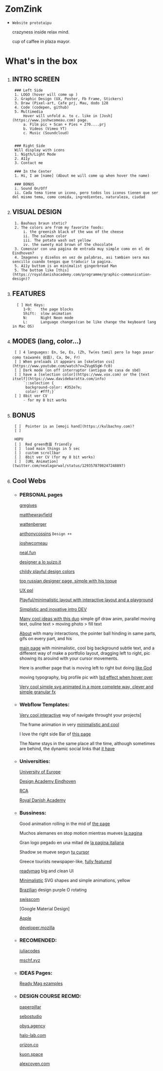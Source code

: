 # ZomZink
-
    `Website prototaipu`

    crazyness inside relax mind.

    cup of caffee in plaza mayor.


# What's in the box
1. INTRO SCREEN
    - 
        ### Left Side
        1. LOGO (hover will come up )
        2. Graphic Design (UX, Poster, Fb Frame, Stickers)
        3. Draw (Pixel-art, Cafe prj, Mau, dodo 128
        4. Code (codepen, github)
        5. Multimedia 
            Hover will unfold a. to c. like in [Josh](https://www.joshwcomeau.com) page.
            a. Film pic + Scan + Pies + 270....prj
            b. Videos (Vimeo YT) 
            c. Music (Soundcloud)
        

        ### Right Side 
        Will display with icons
        1. Nigth/Light Mode
        2. A11y
        3. Contact me

        ### In the Center
        1. Hi, I am [name] (About me will come up when hover the name)

        ### BONUS
        i. Sound On/Off
        ii. Cada tema tiene un icono, pero todos los iconos tienen que ser del mismo tema, como comida, ingredientes, naturaleza, ciudad 

2. VISUAL DESIGN
    - 
        1. Bauhaus braun stetic?
        2. The colors are from my favorite foods:
            i. the greenish black of the wax of the cheese
            ii. The salmon color
            iii. The potato wash out yellow
            iv. the sweety mid brown of the chocolate
        3. Comenzar con una pagina de entrada muy simple como en el de Eindhoven?
        4. Imagenes y diseños en vez de palabras, asi tambien sera mas sencillo cuando tengas que traducir la pagina.
        5. A11y buttom is an minimalist gingerbread Man
        5. The bottom like [this](https://royaldanishacademy.com/programme/graphic-communication-design)?

3. FEATURES
    -
         [ ] Hot Keys:
            1~9:    the page blocks
            Shift:  slow animation
            N:      Night Neon mode
            L:      Language changes(can be like change the keyboard lang in Mac OS)
            

3. MODES (lang, color...)
    - 
         
        [ ] 4 languages: En, Se, Es, (Zh, Tw(es tamil pero lo hago pasar como taiwanés 台語), Ca, De, Fr）
        [ ] When preloads it appears an [skeleton css](https://www.youtube.com/watch?v=ZVug65gW-fc0)
        [ ] Dark mode (on off interruptor (antiguo de casa de sbd)
        [ ] have a [selection color](https://www.vox.com) or the [text itself](https://www.davidebaratta.com/info)
            `::selection {
             background-color: #352e7e;
             color: #fff;}`   
        [ ] 8bit ver CV
            - for my 8 bit works


4. BONUS
    - 
        [ ]  Pointer is an [emoji hand](https://kulbachny.com)?
        [ ]
        
        HOPU
        [ ]  Red green色盲 friendly
        [ ]  load main things in 5 sec
        [ ]  custom scrollbar
        [ ]  8bit ver CV (for my 8 bit works)
        [ ]  [URL Animation](twitter.com/nealagarwal/status/1293578708247248897)

5. Cool Webs  
    -
    - ### PERSONAL pages

        [gregives](https://gregives.co.uk)

        [matthewrayfield](https://www.matthewrayfield.com)

        [wattenberger](https://wattenberger.com)

        [anthonycossins](https://anthonycossins.com) `Design ++`

        [joshwcomeau](https://joshwcomeau.com)

        [neal.fun](https://neal.fun)
        
        [designer a lo suizo.it](https://pierrebrunet.it)
        
        [childy playful design colors](https://isolationcreation.club/inspire/)
        
        [top russian designer page, simple with his toque](https://maximaksenov.com)
        
        [UX ppl](https://andrewbretnall.com)
        
        [Playful/minimalistic layout with interactive layout and a playground](http://kaiwei.design/#/)
        
        [Simplistic and inovative intro DEV](https://www.gregorychristian.com)
        
        [Many cool ideas with this duo](https://www.thepapestielliz.com) simple gif draw anim, parallel moving text, ouline text > moving photo > fill text
        
        [About](https://www.davidebaratta.com/info) with many interactions, the pointer ball hinding in same parts, gifs on every part, and his 

        [main page](https://www.davidebaratta.com) with minimalistic, cool big background subtle text, and a different way of make a portfolio layout, dragging left to right, pic showing its arouind with your cursor movements.

        Here is another page that is moving left to right but doing [like God](http://robinmastromarino.com)

        moving typography, big profile pic with [lsd effect when hover over](https://kulbachny.com)

        [Very cool simple svg animated in a more complete way, clever and simple granular fx](https://www.svz.io)

    - ### Webflow Templates:

        [Very cool interactive](https://prisma-portfolio.webflow.io) way of navigate throught your projects]

        The frame animation in very [minimalistic and cool](https://shots-template.webflow.io/projects-wide)
 
        I love the right side Bar of [this page](https://photographytemplate.webflow.io)

        The Name stays in the same place all the time, although sometimes are behind, the dynamic social links that [it have](http://dynamic-studios.webflow.io)

    - ### Universities:

        [University of Europe](https://www.ue-germany.com)

        [Design Academy Eindhoven](https://www.designacademy.nl)

        [RCA](https://www.rca.ac.uk)

        [Royal Danish Academy](https://royaldanishacademy.com/programme/graphic-communication-design)
        
    - ### Bussiness:
        
        Good animation rolling in the mid of [the page](https://impact.ideo.org)

        Muchos alemanes en stop motion mientras mueves [la pagina](https://spielzeit.jungesschauspielhaus.de)

        Gran logo pegado en una mitad de [la pagina italiana](https://from.cm)

        Shadow se mueve segun [tu cursor](https://readymag.com/readymag/oracle-cards/)

        Greece tourists newspaper-like, [fully featured](https://chronakis.homeybee.gr)

        [readymag](https://readymag.com) big and clean UI

        [Minimalistic](https://www.thegrammarof.com) SVG shapes and simple animations, yellow

        [Brazilian](https://bloomers.com.br) design purple O rotating

        [swisscom](http://swisscom.ch/)

        [Google Material Design]

        [Apple](apple.com)

        [developer.mozilla](http://developer.mozilla.org/)


    - ### RECOMENDED:

        [juliacodes](juliacodes.com)

        [mschf.xyz](mschf.xyz) 
        
    - ### IDEAS Pages:
    
        [Ready Mag ezamples](https://readymag.com/examples)

    - ### DESIGN COURSE RECMD:

        [paperpillar](youtube.com/redirect?event=video_description&redir_token=QUFFLUhqazhjb2RIZktJMG1JNTVzWW83dDV3bmg4Z0htUXxBQ3Jtc0tuaEhGdXdldUEtaG0tMkJzVjF3RmpRVEliUmw3Tzkzd3B2U0MtYzFhNGtmbnFUbTJ1YVJ1YWo4cTU2SHVnUUZKSU81NmxnVlVHeG1zUGpDME00elF6V29FeW8xaG0xOGR5WHp5Nm9ZY05Qb050Y1pLVQ&q=https%3A%2F%2Fpaperpillar.com%2F)

        [sebostudio](youtube.com/redirect?event=video_description&redir_token=QUFFLUhqbjZ1b3lBRVhXVHdhR2tzeHh2bWpaX0pXanRJZ3xBQ3Jtc0tuRnliaGlZS2E0TXp4Q05paVJKSk11aWh6MHRFWXlHTGRESmx4ZzdFWTk5UktXcV9iem1HeGdFUnFRODFYUlZReE1Dc01rWkxOalF4TTZjbXJSZmJhQXF5WURCMmZvell1VVVTQjJYdTBqcUZQZXcxWQ&q=https%3A%2F%2Fsebostudio.com%2F)

        [obys.agency](youtube.com/redirect?event=video_description&redir_token=QUFFLUhqbFR5M2lCUDVjUWpPQ2pxdGJ4NUxsaVVoY2xtUXxBQ3Jtc0ttcnBFTjl4SjFnTzZuWnBwNzlLUXVMNjBteW40T0FqZUZfbGVvM0tJdUpVdUNKWldsZ2ZNZVlPNFh5SVhoeEh3VnlZTzVPWkZrd1pod0JJNFZUUHhHUmtFbEFGSEpOUTlNb2ZZdjRtTmtnc3NUc1Rjaw&q=https%3A%2F%2Fobys.agency%2F)

        [halo-lab.com](youtube.com/redirect?event=video_description&redir_token=QUFFLUhqbTQxdnpHaVA2QXA5cWVLUEtGdk5Pb0hmUXBLZ3xBQ3Jtc0ttNVIyY2pCbFZzNzRXaFc2Vms0djNWTHdMbVpVbmMydzN1eGZyTEdCX0xqM0dnWHZlLTVCQm1vUm4yakYteExyd3NUZUNOMEQwWFRkbVpRZ1d1SXhPd044bDFINUZVVUprcEFLZTd2QVprYWRGa24xNA&q=https%3A%2F%2Fwww.halo-lab.com%2F)

        [orizon.co](youtube.com/redirect?event=video_description&redir_token=QUFFLUhqa0dZMGFnLWttczQ4UzVDSS04WE1pUkk3cFdud3xBQ3Jtc0trMEUyWmNtMkdLUkpWenc3TlpNLXRUenY2Yjg0SUFRcDBYQzRFZ0NOaXlMUTRzWmh2Y0Q3R0Zfb2J1aG1nOWVUU3MwNjFjWVUzRTJUVlBYaGxndmNkLUJKNFFNeDNSdjFXQjNzQkZMVmlNbFBXR19vRQ&q=https%3A%2F%2Fwww.orizon.co%2F)

        [kuon.space](youtube.com/redirect?event=video_description&redir_token=QUFFLUhqbExMQkRmM2dGNjJqbUktVjQ5SlVjbGhJYnF4Z3xBQ3Jtc0trNUhkQWpoLVhhNGctYmVVbk05a3d6bzd4dXZicnlXamtxSUdVWDYtd3Jub1NnUHlGT1RxSEJrVFd6YXpfcWFDdUxQb2JGcWM5Wi1iV1QweFNpZkY1YlVQajVmTjRtcE12ZFoxV3dwcTVXZ2hLUVZacw&q=https%3A%2F%2Fkuon.space%2F)

        [alexcoven.com](youtube.com/redirect?event=video_description&redir_token=QUFFLUhqbkN5UUpqTW43Q0hkRFM2M25oSEdvVFVHVUwtZ3xBQ3Jtc0trME9NNzliQjNmdEk2RlRGRWNMMmlzWkNtSWRwWTBoeDhaSTRoc0VhUG4wMTk2ckpHbWhOYXdPaFpGbHQ0MlhPSDRyR3YwMnE1YkRRRWx2TW1tby1xei0yTFBTNTVmZE1TdzlUZVR5Y2Z4VVNaZ29CZw&q=https%3A%2F%2Fwww.alexcoven.com%2F)

